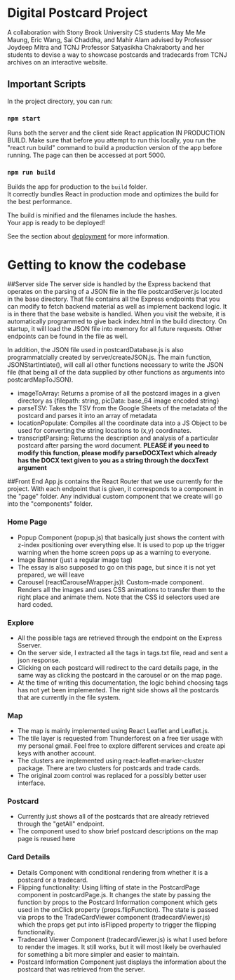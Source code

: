 # Digital Postcard Project 
A collaboration with Stony Brook University CS students May Me Me Maung, Eric Wang, Sai Chaddha, and Mahir Alam advised by Professor Joydeep Mitra and TCNJ Professor Satyasikha Chakraborty and her students to devise a way to showcase postcards and tradecards from TCNJ archives on an interactive website.

## Important Scripts

In the project directory, you can run:

### `npm start`

Runs both the server and the client side React application IN PRODUCTION BUILD. Make sure that before you attempt to run this locally, you run the "react run build" command to build a production version of the app before running. The page can then be accessed at port 5000. 

### `npm run build`

Builds the app for production to the `build` folder.\
It correctly bundles React in production mode and optimizes the build for the best performance.

The build is minified and the filenames include the hashes.\
Your app is ready to be deployed!

See the section about [deployment](https://facebook.github.io/create-react-app/docs/deployment) for more information.

# Getting to know the codebase
##Server side
The server side is handled by the Express backend that operates on the parsing of a JSON file in the file postcardServer.js located in the base directory. That file contains all the Express endpoints that you can modify to fetch backend material as well as implement backend logic. It is in there that the base website is handled. When you visit the website, it is automatically programmed to give back index.html in the build directory. On startup, it will load the JSON file into memory for all future requests. Other endpoints can be found in the file as well. 

In addition, the JSON file used in postcardDatabase.js is also programmatcially created by server/createJSON.js. The main function, JSONStartIntiate(), will call all other functions necessary to write the JSON file (that being all of the data supplied by other functions as arguments into postcardMapToJSON). 
- imageToArray: Returns a promise of all the postcard images in a given directory as {filepath: string, picData: base_64 image encoded string}
- parseTSV: Takes the TSV from the Google Sheets of the metadata of the postcard and parses it into an array of metadata
- locationPopulate: Compiles all the coordinate data into a JS Object to be used for converting the string locations to (x,y) coordinates.
- transcriptParsing: Returns the description and analysis of a particular postcard after parsing the word document. **PLEASE if you need to modify this function, please modify parseDOCXText which already has the DOCX text given to you as a string through the docxText argument**


##Front End
App.js contains the React Router that we use currently for the project. With each endpoint that is given, it corresponds to a component in the "page" folder. Any individual custom component that we create will go into the "components" folder.

### Home Page
- Popup Component (popup.js) that basically just shows the content with z-index positioning over everything else. It is used to pop up the trigger warning when the home screen pops up as a warning to everyone.
- Image Banner (just a regular image tag)
- The essay is also supposed to go on this page, but since it is not yet prepared, we will leave
- Carousel (reactCarouselWrapper.js)l: Custom-made component. Renders all the images and uses CSS animations to transfer them to the right place and animate them. Note that the CSS id selectors used are hard coded.

### Explore
- All the possible tags are retrieved through the endpoint on the Express Sserver.
- On the server side, I extracted all the tags in tags.txt file, read and sent a json response.
- Clicking on each postcard will redirect to the card details page, in the same way as clicking the postcard in the carousel or on the map page.
- At the time of writing this documentation, the logic behind choosing tags has not yet been implemented. The right side shows all the postcards that are currently in the file system.

### Map
- The map is mainly implemented using React Leaflet and Leaflet.js.
- The tile layer is requested from Thunderforest on a free tier usage with my personal gmail. Feel free to explore different services and create api keys with another account.
- The clusters are implemented using react-leaflet-marker-cluster package. There are two clusters for postcards and trade cards. 
- The original zoom control was replaced for a possibly better user interface.

### Postcard
- Currently just shows all of the postcards that are already retrieved through the "getAll" endpoint.
- The component used to show brief postcard descriptions on the map page is reused here

### Card Details
- Details Component with conditional rendering from whether it is a postcard or a tradecard.
- Flipping functionality: Using lifting of state in the PostcardPage component in postcardPage.js. It changes the state by passing the function by props to the Postcard Information component which gets used in the onClick property (props.flipFunction). The state is passed via props to the TradeCardViewer component (tradecardViewer.js) which the props get put into isFlipped property to trigger the flipping functionality.
- Tradecard Viewer Component (tradecardViewer.js)  is what I used before to render the images. It still works, but it will most likely be overhauled for something a bit more simpler and easier to maintain.
- Postcard Information Component just displays the information about the postcard that was retrieved from the server.
